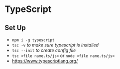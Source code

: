 # TypeScript

## Set Up

- `npm i -g typescript`
- `tsc -v` _to make sure typescript is installed_
- `tsc --init` _to create config file_
- `tsc <file name.ts/js>` or `node <file name.ts/js>`
- https://www.typescriptlang.org/
